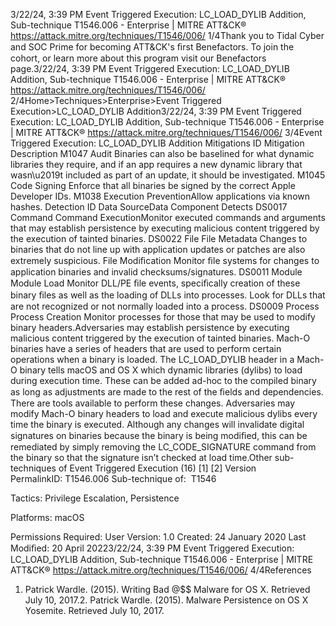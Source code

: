 3/22/24, 3:39 PM Event Triggered Execution: LC\_LOAD\_DYLIB Addition, Sub-technique T1546.006 - Enterprise | MITRE ATT&CK®
https://attack.mitre.org/techniques/T1546/006/ 1/4Thank you to Tidal Cyber and SOC Prime for becoming ATT&CK's ﬁrst Benefactors. To join the cohort, or learn more about this program visit our
Benefactors page.3/22/24, 3:39 PM Event Triggered Execution: LC\_LOAD\_DYLIB Addition, Sub-technique T1546.006 - Enterprise | MITRE ATT&CK®
https://attack.mitre.org/techniques/T1546/006/ 2/4Home>Techniques>Enterprise>Event Triggered Execution>LC\_LOAD\_DYLIB Addition3/22/24, 3:39 PM Event Triggered Execution: LC\_LOAD\_DYLIB Addition, Sub-technique T1546.006 - Enterprise | MITRE ATT&CK®
https://attack.mitre.org/techniques/T1546/006/ 3/4Event Triggered Execution: LC\_LOAD\_DYLIB Addition
Mitigations
ID Mitigation Description
M1047 Audit Binaries can also be baselined for what dynamic libraries they require, and if an app requires a new
dynamic library that wasn\u2019t included as part of an update, it should be investigated.
M1045 Code Signing Enforce that all binaries be signed by the correct Apple Developer IDs.
M1038 Execution
PreventionAllow applications via known hashes.
Detection
ID Data SourceData Component Detects
DS0017 Command Command
ExecutionMonitor executed commands and arguments that may establish persistence by executing
malicious content triggered by the execution of tainted binaries.
DS0022 File File Metadata Changes to binaries that do not line up with application updates or patches are also
extremely suspicious.
File Modiﬁcation Monitor ﬁle systems for changes to application binaries and invalid checksums/signatures.
DS0011 Module Module Load Monitor DLL/PE ﬁle events, speciﬁcally creation of these binary ﬁles as well as the loading
of DLLs into processes. Look for DLLs that are not recognized or not normally loaded into a
process.
DS0009 Process Process Creation Monitor processes for those that may be used to modify binary headers.Adversaries may establish persistence by executing malicious content triggered by the execution of tainted binaries. Mach-O binaries have a
series of headers that are used to perform certain operations when a binary is loaded. The LC\_LOAD\_DYLIB header in a Mach-O binary tells
macOS and OS X which dynamic libraries (dylibs) to load during execution time. These can be added ad-hoc to the compiled binary as long
as adjustments are made to the rest of the ﬁelds and dependencies. There are tools available to perform these changes.
Adversaries may modify Mach-O binary headers to load and execute malicious dylibs every time the binary is executed. Although any
changes will invalidate digital signatures on binaries because the binary is being modiﬁed, this can be remediated by simply removing the
LC\_CODE\_SIGNATURE command from the binary so that the signature isn’t checked at load time.Other sub-techniques of Event Triggered Execution (16)
[1]
[2]
Version PermalinkID: T1546.006
Sub-technique of:  T1546

Tactics: Privilege Escalation, Persistence

Platforms: macOS

Permissions Required: User
Version: 1.0
Created: 24 January 2020
Last Modiﬁed: 20 April 20223/22/24, 3:39 PM Event Triggered Execution: LC\_LOAD\_DYLIB Addition, Sub-technique T1546.006 - Enterprise | MITRE ATT&CK®
https://attack.mitre.org/techniques/T1546/006/ 4/4References
1. Patrick Wardle. (2015). Writing Bad @$$ Malware for OS X.
Retrieved July 10, 2017.2. Patrick Wardle. (2015). Malware Persistence on OS X
Yosemite. Retrieved July 10, 2017.